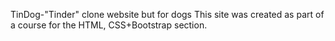 TinDog-"Tinder" clone website but for dogs
This site was created as part of a course for the HTML, CSS+Bootstrap section.
